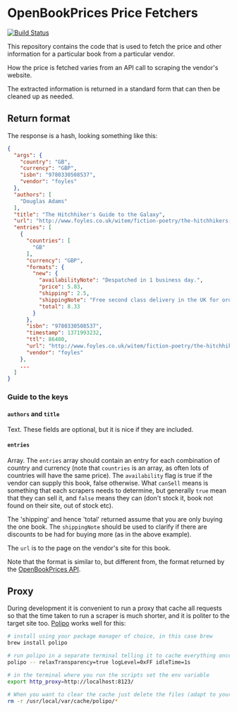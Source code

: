 # OpenBookPrices Price Fetchers

[![Build Status](https://secure.travis-ci.org/OpenBookPrices/l2b-price-fetchers.png)](http://travis-ci.org/OpenBookPrices/l2b-price-fetchers)

This repository contains the code that is used to fetch the price and other
information for a particular book from a particular vendor.

How the price is fetched varies from an API call to scraping the vendor's
website.

The extracted information is returned in a standard form that can then be
cleaned up as needed.

## Return format

The response is a hash, looking something like this:

``` json
{
  "args": {
    "country": "GB",
    "currency": "GBP",
    "isbn": "9780330508537",
    "vendor": "foyles"
  },
  "authors": [
    "Douglas Adams"
  ],
  "title": "The Hitchhiker's Guide to the Galaxy",
  "url": "http://www.foyles.co.uk/witem/fiction-poetry/the-hitchhikers-guide-to-the-galaxy,douglas-adams-9780330508537",
  "entries": [
    {
      "countries": [
        "GB"
      ],
      "currency": "GBP",
      "formats": {
        "new": {
          "availabilityNote": "Despatched in 1 business day.",
          "price": 5.83,
          "shipping": 2.5,
          "shippingNote": "Free second class delivery in the UK for orders over £10",
          "total": 8.33
        }
      },
      "isbn": "9780330508537",
      "timestamp": 1371993232,
      "ttl": 86400,
      "url": "http://www.foyles.co.uk/witem/fiction-poetry/the-hitchhikers-guide-to-the-galaxy,douglas-adams-9780330508537",
      "vendor": "foyles"
    },
    ...
  ]
}
```

### Guide to the keys

#### `authors` and `title`

Text. These fields are optional, but it is nice if they are included.

#### `entries`

Array. The `entries` array should contain an entry for each combination of
country and currency (note that `countries` is an array, as often lots of
countries will have the same price). The `availability` flag is true if the
vendor can supply this book, false otherwise. What `canSell` means is something
that each scrapers needs to determine, but generally `true` mean that they can
sell it, and `false` means they can (don't stock it, book not found on their
site, out of stock etc).

The 'shipping' and hence 'total' returned assume that you are only buying the
one book. The `shippingNote` should be used to clarify if there are discounts
to be had for buying more (as in the above example).

The `url` is to the page on the vendor's site for this book.

Note that the format is similar to, but different from, the format returned by
the [OpenBookPrices API](https://github.com/OpenBookPrices/openbookprices-api).

## Proxy

During development it is convenient to run a proxy that cache all requests so
that the time taken to run a scraper is much shorter, and it is politer to the
target site too.
[Polipo](http://www.pps.univ-paris-diderot.fr/~jch/software/polipo/) works well
for this:

``` bash
# install using your package manager of choice, in this case brew
brew install polipo

# run polipo in a separate terminal telling it to cache everything once fetched
polipo -- relaxTransparency=true logLevel=0xFF idleTime=1s

# in the terminal where you run the scripts set the env variable
export http_proxy=http://localhost:8123/

# When you want to clear the cache just delete the files (adapt to your system)
rm -r /usr/local/var/cache/polipo/*

```
